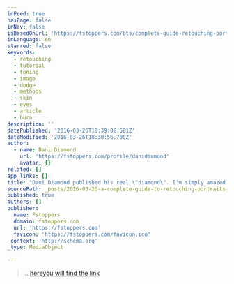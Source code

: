 ```yaml
---
inFeed: true
hasPage: false
inNav: false
isBasedOnUrl: 'https://fstoppers.com/bts/complete-guide-retouching-portraits-photoshop-free-98236'
inLanguage: en
starred: false
keywords:
  - retouching
  - tutorial
  - toning
  - image
  - dodge
  - methods
  - skin
  - eyes
  - article
  - burn
description: ''
datePublished: '2016-03-26T18:39:08.581Z'
dateModified: '2016-03-26T18:38:56.700Z'
author:
  - name: Dani Diamond
    url: 'https://fstoppers.com/profile/danidiamond'
    avatar: {}
related: []
app_links: []
title: "Dani Diamond published his real \"diamond\". I'm simply amazed! Thanks Dani!"
sourcePath: _posts/2016-03-26-a-complete-guide-to-retouching-portraits-in-photoshop-for-fr.md
published: true
authors: []
publisher:
  name: Fstoppers
  domain: fstoppers.com
  url: 'https://fstoppers.com'
  favicon: 'https://fstoppers.com/favicon.ico'
_context: 'http://schema.org'
_type: MediaObject

---
```

> ...[here][0][you will find the link][1]



[0]: https://fstoppers.com/bts/complete-guide-retouching-portraits-photoshop-free-98236
[1]: null